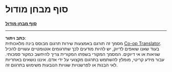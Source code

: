 <!--
CO_OP_TRANSLATOR_METADATA:
{
  "original_hash": "a21a5f6f189b82747ab80d6bfaa4587d",
  "translation_date": "2025-09-03T22:01:22+00:00",
  "source_file": "6.3 End of module quiz.md",
  "language_code": "he"
}
-->
# סוף מבחן מודול

[**סוף מבחן מודול**](https://forms.office.com/r/VPUZpA8zdm)

---

**כתב ויתור**:  
מסמך זה תורגם באמצעות שירות תרגום מבוסס בינה מלאכותית [Co-op Translator](https://github.com/Azure/co-op-translator). בעוד שאנו שואפים לדיוק, יש להיות מודעים לכך שתרגומים אוטומטיים עשויים להכיל שגיאות או אי דיוקים. המסמך המקורי בשפתו המקורית צריך להיחשב כמקור סמכותי. עבור מידע קריטי, מומלץ להשתמש בתרגום מקצועי על ידי אדם. איננו נושאים באחריות לאי הבנות או לפרשנויות שגויות הנובעות משימוש בתרגום זה.